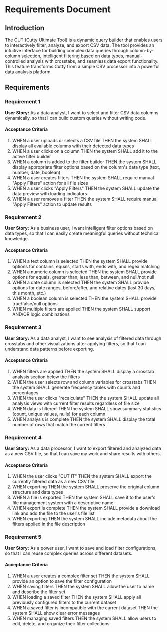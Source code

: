 # Requirements Document

## Introduction

The CUT (Cutty Ultimate Tool) is a dynamic query builder that enables users to interactively filter, analyze, and export CSV data. The tool provides an intuitive interface for building complex data queries through column-by-column selection, intelligent filtering based on data types, manual-controlled analysis with crosstabs, and seamless data export functionality. This feature transforms Cutty from a simple CSV processor into a powerful data analysis platform.

## Requirements

### Requirement 1

**User Story:** As a data analyst, I want to select and filter CSV data columns dynamically, so that I can build custom queries without writing code.

#### Acceptance Criteria

1. WHEN a user uploads or selects a CSV file THEN the system SHALL display all available columns with their detected data types
2. WHEN a user clicks on a column THEN the system SHALL add it to the active filter builder
3. WHEN a column is added to the filter builder THEN the system SHALL display appropriate filter options based on the column's data type (text, number, date, boolean)
4. WHEN a user creates filters THEN the system SHALL require manual "Apply Filters" action for all file sizes
5. WHEN a user clicks "Apply Filters" THEN the system SHALL update the data preview with loading indicators
6. WHEN a user removes a filter THEN the system SHALL require manual "Apply Filters" action to update results

### Requirement 2

**User Story:** As a business user, I want intelligent filter options based on data types, so that I can easily create meaningful queries without technical knowledge.

#### Acceptance Criteria

1. WHEN a text column is selected THEN the system SHALL provide options for contains, equals, starts with, ends with, and regex matching
2. WHEN a numeric column is selected THEN the system SHALL provide options for equals, greater than, less than, between, and null/not null
3. WHEN a date column is selected THEN the system SHALL provide options for date ranges, before/after, and relative dates (last 30 days, this month, etc.)
4. WHEN a boolean column is selected THEN the system SHALL provide true/false/null options
5. WHEN multiple filters are applied THEN the system SHALL support AND/OR logic combinations

### Requirement 3

**User Story:** As a data analyst, I want to see analysis of filtered data through crosstabs and other visualizations after applying filters, so that I can understand data patterns before exporting.

#### Acceptance Criteria

1. WHEN filters are applied THEN the system SHALL display a crosstab analysis section below the filters
2. WHEN the user selects row and column variables for crosstabs THEN the system SHALL generate frequency tables with counts and percentages
3. WHEN the user clicks "recalculate" THEN the system SHALL update all analysis views with current filter results regardless of file size
4. WHEN data is filtered THEN the system SHALL show summary statistics (count, unique values, nulls) for each column
5. WHEN analysis is complete THEN the system SHALL display the total number of rows that match the current filters

### Requirement 4

**User Story:** As a data processor, I want to export filtered and analyzed data as a new CSV file, so that I can save my work and share results with others.

#### Acceptance Criteria

1. WHEN the user clicks "CUT IT" THEN the system SHALL export the currently filtered data as a new CSV file
2. WHEN exporting THEN the system SHALL preserve the original column structure and data types
3. WHEN a file is exported THEN the system SHALL save it to the user's file management system with a descriptive name
4. WHEN export is complete THEN the system SHALL provide a download link and add the file to the user's file list
5. WHEN exporting THEN the system SHALL include metadata about the filters applied in the file description

### Requirement 5

**User Story:** As a power user, I want to save and load filter configurations, so that I can reuse complex queries across different datasets.

#### Acceptance Criteria

1. WHEN a user creates a complex filter set THEN the system SHALL provide an option to save the filter configuration
2. WHEN saving filters THEN the system SHALL allow the user to name and describe the filter set
3. WHEN loading a saved filter THEN the system SHALL apply all previously configured filters to the current dataset
4. WHEN a saved filter is incompatible with the current dataset THEN the system SHALL show clear error messages
5. WHEN managing saved filters THEN the system SHALL allow users to edit, delete, and organize their filter collections

